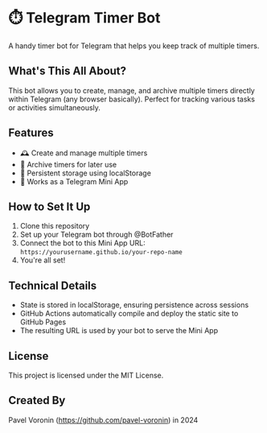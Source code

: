 # ⏱️ Telegram Timer Bot

A handy timer bot for Telegram that helps you keep track of multiple timers.

## What's This All About?

This bot allows you to create, manage, and archive multiple timers directly within Telegram (any browser basically). Perfect for tracking various tasks or activities simultaneously.

## Features

- 🕰️ Create and manage multiple timers
- 📁 Archive timers for later use
- 💾 Persistent storage using localStorage
- 📱 Works as a Telegram Mini App

## How to Set It Up

1. Clone this repository
2. Set up your Telegram bot through @BotFather
3. Connect the bot to this Mini App URL: `https://yourusername.github.io/your-repo-name`
4. You're all set!

## Technical Details

- State is stored in localStorage, ensuring persistence across sessions
- GitHub Actions automatically compile and deploy the static site to GitHub Pages
- The resulting URL is used by your bot to serve the Mini App

## License

This project is licensed under the MIT License.

## Created By

Pavel Voronin (https://github.com/pavel-voronin) in 2024
